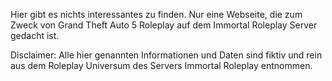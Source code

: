 Hier gibt es nichts interessantes zu finden. Nur eine Webseite, die zum Zweck von Grand Theft Auto 5
Roleplay auf dem Immortal Roleplay Server gedacht ist.

Disclaimer:
Alle hier genannten Informationen und Daten sind fiktiv und rein aus dem Roleplay Universum des Servers
Immortal Roleplay entnommen.
